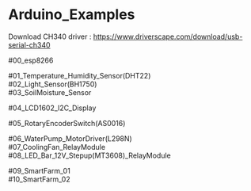 # Arduino_Examples

Download CH340 driver : https://www.driverscape.com/download/usb-serial-ch340


#00_esp8266<br>

#01_Temperature_Humidity_Sensor(DHT22)<br>
#02_Light_Sensor(BH1750)<br>
#03_SoilMoisture_Sensor<br>

#04_LCD1602_I2C_Display<br>

#05_RotaryEncoderSwitch(AS0016)<br>

#06_WaterPump_MotorDriver(L298N)<br>
#07_CoolingFan_RelayModule<br>
#08_LED_Bar_12V_Stepup(MT3608)_RelayModule<br>

#09_SmartFarm_01<br>
#10_SmartFarm_02<br>
